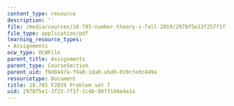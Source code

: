 ```yaml
---
content_type: resource
description: ''
file: /media/courses/18-785-number-theory-i-fall-2019/2978f5e13f257f1f1c4b08f3104e4a1a_MIT18_785F19_pset7.pdf
file_type: application/pdf
learning_resource_types:
- Assignments
ocw_type: OCWFile
parent_title: Assignments
parent_type: CourseSection
parent_uid: f9d8447a-f9a0-1da0-a5d9-019cfedc449a
resourcetype: Document
title: 18.785 F2019 Problem set 7
uid: 2978f5e1-3f25-7f1f-1c4b-08f3104e4a1a
---
```

